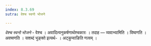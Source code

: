 ```yaml
---
index: 8.3.69
sutra: वेश्च स्वनो भोजने

---
```

_वेश्च स्वनो भोजने_ - वेश्च । अवादित्यनुकर्षणार्थश्चकारः । तदाह —  व्यवाभ्यामिति । विष्वणति । अवष्वणति । सशब्दं भुङ्क्ते इत्यर्थ- । अट्कुप्वाङिति णत्वम् । 
